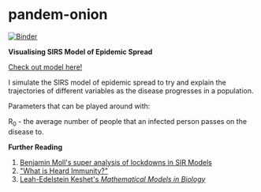 # pandem-onion
[![Binder](https://mybinder.org/badge_logo.svg)](https://mybinder.org/v2/gh/shivChitinous/pandem-onion/master)

__Visualising SIRS Model of Epidemic Spread__

[Check out model here!](https://shivchitinous.github.io/pandem-onion/SIRS_Model_of_Epidemic_Spread.html)

I simulate the SIRS model of epidemic spread to try and explain the trajectories of different variables as the disease progresses in a population.

Parameters that can be played around with:

R<sub>0</sub> - the average number of people that an infected person passes on the disease to.

__Further Reading__
1. [Benjamin Moll's super analysis of lockdowns in SIR Models](https://benjaminmoll.com/wp-content/uploads/2020/05/SIR_notes.pdf)
2. ["What is Heard Immunity?"](https://watermark.silverchair.com/cir007.pdf?token=AQECAHi208BE49Ooan9kkhW_Ercy7Dm3ZL_9Cf3qfKAc485ysgAAAmswggJnBgkqhkiG9w0BBwagggJYMIICVAIBADCCAk0GCSqGSIb3DQEHATAeBglghkgBZQMEAS4wEQQMyBIe_AqXRQU9bxz7AgEQgIICHv0kJI3HgMiE0CChN-nRKv8IG36JD3BnCGMBrX5_e1hhoAKmfs2IwTyZvPlCPGNccQu27cN-t1jIA-C2IMBCdyxerf1FBTm_hKVKpWCeislKFkoz3KbEEWpKRvf29pKzWSYEMv4bQ09XDTMtWIrosNnvXBSHm6iFjzcAcVwOaXf3T1XAY53yYX8Knarz48emV_n6N1n5uvM7y291EPZtIJMWOzqz5T_gjBcTAv9CfKAdh9lr5ymHUzdlrYgjRDTrsuNGACIXkDwDGPns1dnwN-YFEGwV1utLq5b0CcxW9VIcX9Y5CwptGhNLY9_vhV1NA9qwG6WJGKwWjDyrvhn8RYF2o60j5MOF5Z8KYntvqj8a8ps2kRLGakTH3bV_298PcrOnVwOXC2hpul3WjK0vZP7ID-YawpFuo_0QsaPwOgilj1EdSvJybPeHHN1gKFtFwDlNJnBU0H-JZygtN43UIG-L5RkAbWgtqJ0TIm1__2dAQqkP8v7KJaOfx1GACU_tDccl7a0YoRZTYZV5O4IOxiUITvfMIY3AAiM0MZQLnFuXdFNsgWQMvmqAUHv46uQ4CPFL0Fgj8m4UlNTxBtYrWxRh0-BVEGttH1uDnoZV6t24TRtQIYuK1SFn-dMmMjrWiNiw6G5IQrStijTVC_YDj8o18es3pJs4PWmC4pR85QuqvEubvrt7DpAVbuZcHPGEi4R0wOP34OoxTEp9KO1V)
3. [Leah-Edelstein Keshet's _Mathematical Models in Biology_](https://link.springer.com/article/10.1186/1475-925X-4-35)
